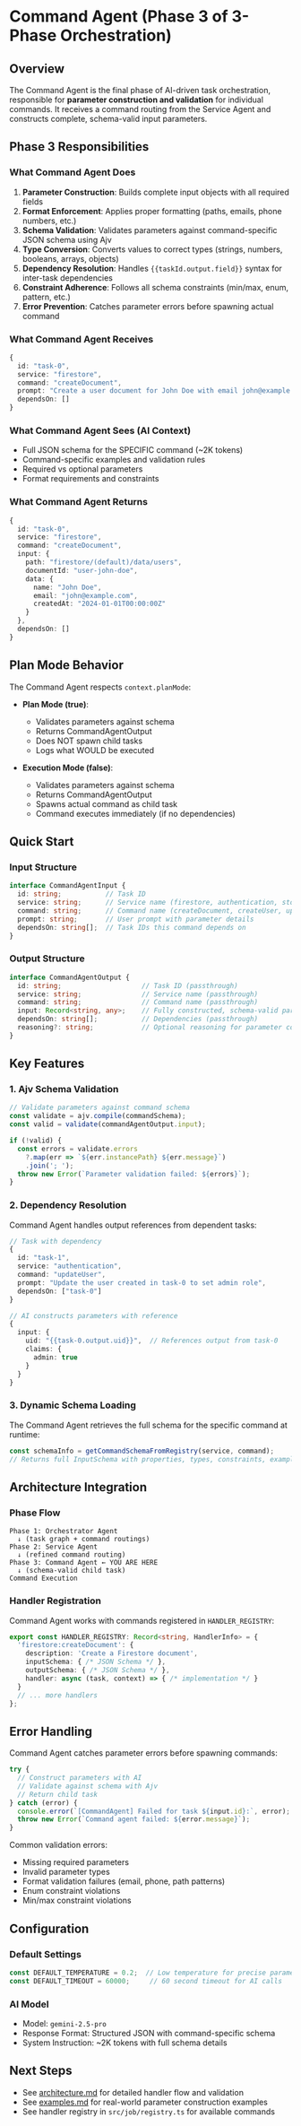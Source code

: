 # Command Agent (Phase 3 of 3-Phase Orchestration)

## Overview

The Command Agent is the final phase of AI-driven task orchestration, responsible for **parameter construction and validation** for individual commands. It receives a command routing from the Service Agent and constructs complete, schema-valid input parameters.

## Phase 3 Responsibilities

### What Command Agent Does
1. **Parameter Construction**: Builds complete input objects with all required fields
2. **Format Enforcement**: Applies proper formatting (paths, emails, phone numbers, etc.)
3. **Schema Validation**: Validates parameters against command-specific JSON schema using Ajv
4. **Type Conversion**: Converts values to correct types (strings, numbers, booleans, arrays, objects)
5. **Dependency Resolution**: Handles `{{taskId.output.field}}` syntax for inter-task dependencies
6. **Constraint Adherence**: Follows all schema constraints (min/max, enum, pattern, etc.)
7. **Error Prevention**: Catches parameter errors before spawning actual command

### What Command Agent Receives
```typescript
{
  id: "task-0",
  service: "firestore",
  command: "createDocument",
  prompt: "Create a user document for John Doe with email john@example.com",
  dependsOn: []
}
```

### What Command Agent Sees (AI Context)
- Full JSON schema for the SPECIFIC command (~2K tokens)
- Command-specific examples and validation rules
- Required vs optional parameters
- Format requirements and constraints

### What Command Agent Returns
```typescript
{
  id: "task-0",
  service: "firestore",
  command: "createDocument",
  input: {
    path: "firestore/(default)/data/users",
    documentId: "user-john-doe",
    data: {
      name: "John Doe",
      email: "john@example.com",
      createdAt: "2024-01-01T00:00:00Z"
    }
  },
  dependsOn: []
}
```

## Plan Mode Behavior

The Command Agent respects `context.planMode`:

- **Plan Mode (true)**:
  - Validates parameters against schema
  - Returns CommandAgentOutput
  - Does NOT spawn child tasks
  - Logs what WOULD be executed

- **Execution Mode (false)**:
  - Validates parameters against schema
  - Returns CommandAgentOutput
  - Spawns actual command as child task
  - Command executes immediately (if no dependencies)

## Quick Start

### Input Structure
```typescript
interface CommandAgentInput {
  id: string;           // Task ID
  service: string;      // Service name (firestore, authentication, storage)
  command: string;      // Command name (createDocument, createUser, uploadFile)
  prompt: string;       // User prompt with parameter details
  dependsOn: string[];  // Task IDs this command depends on
}
```

### Output Structure
```typescript
interface CommandAgentOutput {
  id: string;                    // Task ID (passthrough)
  service: string;               // Service name (passthrough)
  command: string;               // Command name (passthrough)
  input: Record<string, any>;    // Fully constructed, schema-valid parameters
  dependsOn: string[];           // Dependencies (passthrough)
  reasoning?: string;            // Optional reasoning for parameter construction
}
```

## Key Features

### 1. Ajv Schema Validation
```typescript
// Validate parameters against command schema
const validate = ajv.compile(commandSchema);
const valid = validate(commandAgentOutput.input);

if (!valid) {
  const errors = validate.errors
    ?.map(err => `${err.instancePath} ${err.message}`)
    .join('; ');
  throw new Error(`Parameter validation failed: ${errors}`);
}
```

### 2. Dependency Resolution
Command Agent handles output references from dependent tasks:

```typescript
// Task with dependency
{
  id: "task-1",
  service: "authentication",
  command: "updateUser",
  prompt: "Update the user created in task-0 to set admin role",
  dependsOn: ["task-0"]
}

// AI constructs parameters with reference
{
  input: {
    uid: "{{task-0.output.uid}}",  // References output from task-0
    claims: {
      admin: true
    }
  }
}
```

### 3. Dynamic Schema Loading
The Command Agent retrieves the full schema for the specific command at runtime:

```typescript
const schemaInfo = getCommandSchemaFromRegistry(service, command);
// Returns full InputSchema with properties, types, constraints, examples
```

## Architecture Integration

### Phase Flow
```
Phase 1: Orchestrator Agent
  ↓ (task graph + command routings)
Phase 2: Service Agent
  ↓ (refined command routing)
Phase 3: Command Agent ← YOU ARE HERE
  ↓ (schema-valid child task)
Command Execution
```

### Handler Registration
Command Agent works with commands registered in `HANDLER_REGISTRY`:

```typescript
export const HANDLER_REGISTRY: Record<string, HandlerInfo> = {
  'firestore:createDocument': {
    description: 'Create a Firestore document',
    inputSchema: { /* JSON Schema */ },
    outputSchema: { /* JSON Schema */ },
    handler: async (task, context) => { /* implementation */ }
  }
  // ... more handlers
};
```

## Error Handling

Command Agent catches parameter errors before spawning commands:

```typescript
try {
  // Construct parameters with AI
  // Validate against schema with Ajv
  // Return child task
} catch (error) {
  console.error(`[CommandAgent] Failed for task ${input.id}:`, error);
  throw new Error(`Command agent failed: ${error.message}`);
}
```

Common validation errors:
- Missing required parameters
- Invalid parameter types
- Format validation failures (email, phone, path patterns)
- Enum constraint violations
- Min/max constraint violations

## Configuration

### Default Settings
```typescript
const DEFAULT_TEMPERATURE = 0.2;  // Low temperature for precise parameter construction
const DEFAULT_TIMEOUT = 60000;     // 60 second timeout for AI calls
```

### AI Model
- Model: `gemini-2.5-pro`
- Response Format: Structured JSON with command-specific schema
- System Instruction: ~2K tokens with full schema details

## Next Steps

- See [architecture.md](./architecture.md) for detailed handler flow and validation
- See [examples.md](./examples.md) for real-world parameter construction examples
- See handler registry in `src/job/registry.ts` for available commands
